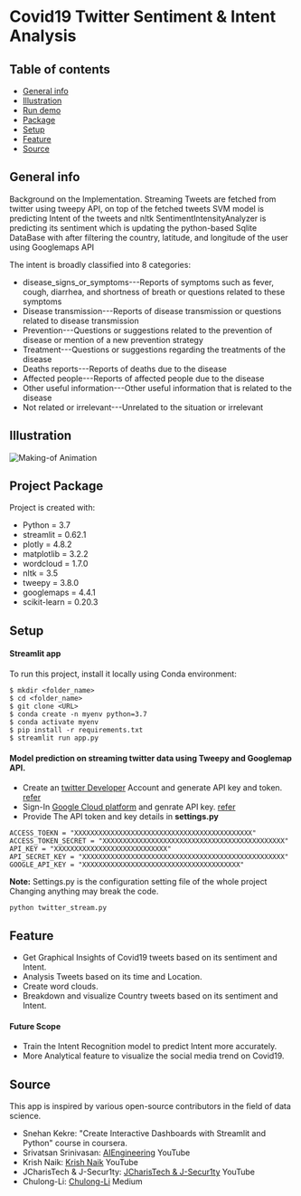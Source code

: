 # Covid19 Twitter Sentiment & Intent Analysis

## Table of contents
* [General info](#general-info)
* [Illustration](#illustration)
* [Run demo](#run-demo)
* [Package](#project-package)
* [Setup](#setup)
* [Feature](#feature)
* [Source](#source)

## General info

Background on the Implementation. Streaming Tweets are fetched from twitter using tweepy API, on top of the fetched tweets SVM model is predicting Intent of the tweets and nltk SentimentIntensityAnalyzer is predicting its sentiment which is updating the python-based Sqlite DataBase with after filtering the country, latitude, and longitude of the user using Googlemaps API

The intent is broadly classified into 8 categories:

* disease_signs_or_symptoms---Reports of symptoms such as fever, cough, diarrhea, and shortness of breath or questions related to these
symptoms
* Disease transmission---Reports of disease transmission or questions related to disease transmission
* Prevention---Questions or suggestions related to the prevention of disease or mention of a new prevention strategy
* Treatment---Questions or suggestions regarding the treatments of the disease
* Deaths reports---Reports of deaths due to the disease
* Affected people---Reports of affected people due to the disease
* Other useful information---Other useful information that is related to the disease 
* Not related or irrelevant---Unrelated to the situation or irrelevant


## Illustration
![Making-of Animation](https://raw.githubusercontent.com/KarryHarsh/Twitter-Covid19-Analysis-Web-app/master/Twitter-Covid19-Analysis-Web-app-master.gif "Making-of Animation")


## Project Package
Project is created with:
* Python = 3.7
* streamlit = 0.62.1
* plotly = 4.8.2
* matplotlib = 3.2.2
* wordcloud = 1.7.0
* nltk = 3.5
* tweepy = 3.8.0
* googlemaps = 4.4.1
* scikit-learn = 0.20.3

## Setup
#### Streamlit app
To run this project, install it locally using Conda environment:

```
$ mkdir <folder_name>
$ cd <folder_name>
$ git clone <URL>
$ conda create -n myenv python=3.7
$ conda activate myenv
$ pip install -r requirements.txt
$ streamlit run app.py
```

#### Model prediction on streaming twitter data using Tweepy and Googlemap API. 
* Create an [twitter Developer](https://developer.twitter.com/en/apps) Account and generate API key and token. [refer](https://www.youtube.com/watch?v=vlvtqp44xoQ) 
* Sign-In [Google Cloud platform](https://cloud.google.com/) and genrate API key. [refer](https://www.youtube.com/watch?v=1JNwpp5L4vM)
* Provide The API token and key details in **settings.py**

```
ACCESS_TOEKN = "XXXXXXXXXXXXXXXXXXXXXXXXXXXXXXXXXXXXXXXXXXXX"
ACCESS_TOKEN_SECRET = "XXXXXXXXXXXXXXXXXXXXXXXXXXXXXXXXXXXXXXXXXXXXX"
API_KEY = "XXXXXXXXXXXXXXXXXXXXXXXXXXXX"
API_SECRET_KEY = "XXXXXXXXXXXXXXXXXXXXXXXXXXXXXXXXXXXXXXXXXXXXXXXXXX"
GOOGLE_API_KEY = "XXXXXXXXXXXXXXXXXXXXXXXXXXXXXXXXXXXXXXX"
```
**Note:**
Settings.py is the configuration setting file of the whole project Changing anything may break the code.

```
python twitter_stream.py
```

## Feature
* Get Graphical Insights of Covid19 tweets based on its sentiment and Intent.
* Analysis Tweets based on its time and Location.
* Create word clouds.
* Breakdown and visualize Country tweets based on its sentiment and Intent.

#### Future Scope
* Train the Intent Recognition model to predict Intent more accurately.
* More Analytical feature to visualize the social media trend on Covid19.

## Source
This app is inspired by various open-source contributors in the field of data science.
* Snehan Kekre: "Create Interactive Dashboards with Streamlit and Python" course in coursera.
* Srivatsan Srinivasan: [AIEngineering](https://www.youtube.com/channel/UCwBs8TLOogwyGd0GxHCp-Dw) YouTube
* Krish Naik: [Krish Naik](https://www.youtube.com/user/krishnaik06) YouTube
* JCharisTech & J-Secur1ty: [JCharisTech & J-Secur1ty](https://www.youtube.com/channel/UC2wMHF4HBkTMGLsvZAIWzRg) YouTube
* Chulong-Li: [Chulong-Li](https://medium.com/@ChulongLi) Medium
